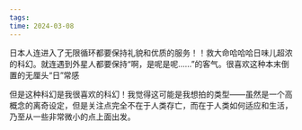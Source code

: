 ```yaml
---
tags: 
time: 2024-03-08
---
```

日本人连进入了无限循环都要保持礼貌和优质的服务！！救大命哈哈哈日味儿超浓的科幻。就连遇到外星人都要保持“啊，是呢是呢……”的客气。很喜欢这种本末倒置的无厘头“日”常感

但是这种科幻是我很喜欢的科幻！我觉得这可能是我想拍的类型——虽然是一个高概念的离奇设定，但是关注点完全不在于人类存亡，而在于人类如何适应和生活，乃至从一些非常微小的点上面出发。